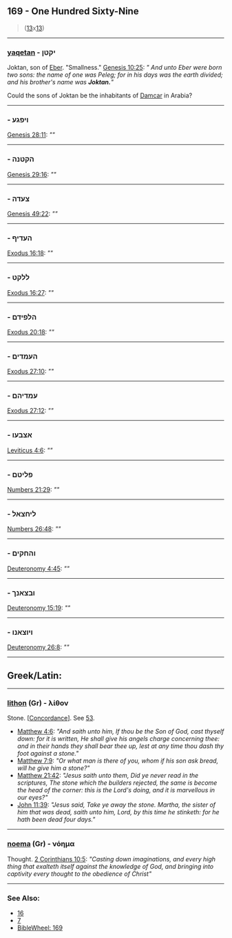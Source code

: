 ## 169 - One Hundred Sixty-Nine
> ([13](13)x[13](13))

---

### [yaqetan](/keys/IQTN) - יקטן
Joktan, son of [Eber](/keys/OBR). "Smallness." [Genesis 10:25](https://biblehub.com/genesis/10-25.htm): *" And unto Eber were born two sons: the name of one was Peleg; for in his days was the earth divided; and his brother's name was **Joktan.**"*

Could the sons of Joktan be the inhabitants of [Damcar](/keys/DMKR) in Arabia?

---

### [](/keys/VIPGO) - ויפגע
[Genesis 28:11](https://biblehub.com/genesis/28-11.htm): *""*

---

### [](/keys/HQTNH) - הקטנה
[Genesis 29:16](https://biblehub.com/genesis/29-16.htm): *""*

---

### [](/keys/TzODH) - צעדה
[Genesis 49:22](https://biblehub.com/genesis/49-22.htm): *""*

---

### [](/keys/HODIP) - העדיף
[Exodus 16:18](https://biblehub.com/exodus/16-18.htm): *""*

---

### [](/keys/LLQT) - ללקט
[Exodus 16:27](https://biblehub.com/exodus/16-27.htm): *""*

---

### [](/keys/HLPIDM) - הלפידם
[Exodus 20:18](https://biblehub.com/exodus/20-18.htm): *""*

---

### [](/keys/HOMDIM) - העמדים
[Exodus 27:10](https://biblehub.com/exodus/27-10.htm): *""*

---

### [](/keys/OMDIHM) - עמדיהם
[Exodus 27:12](https://biblehub.com/exodus/27-12.htm): *""*

---

### [](/keys/ATzBOV) - אצבעו
[Leviticus 4:6](https://biblehub.com/leviticus/4-6.htm): *""*

---

### [](/keys/PLITM) - פליטם
[Numbers 21:29](https://biblehub.com/numbers/21-29.htm): *""*

---

### [](/keys/LIChTzAL) - ליחצאל
[Numbers 26:48](https://biblehub.com/numbers/26-48.htm): *""*

---

### [](/keys/VHChQIM) - והחקים
[Deuteronomy 4:45](https://biblehub.com/deuteronomy/4-45.htm): *""*

---

### [](/keys/VBTzANK) - ובצאנך
[Deuteronomy 15:19](https://biblehub.com/deuteronomy/15-19.htm): *""*

---

### [](/keys/VIVTzANV) - ויוצאנו
[Deuteronomy 26:8](https://biblehub.com/deuteronomy/26-8.htm): *""*

---

## Greek/Latin:

---

### [lithon](/greek?word=lithon) (Gr) - λίθον
Stone. [[Concordance](https://biblehub.com/greek/lithon_3037.htm)]. See [53](53).

- [Matthew 4:6](https://biblehub.com/matthew/4-6.htm): *"And saith unto him, If thou be the Son of God, cast thyself down: for it is written, He shall give his angels charge concerning thee: and in their hands they shall bear thee up, lest at any time thou dash thy foot against a stone."*
- [Matthew 7:9](https://biblehub.com/matthew/7-9.htm): *"Or what man is there of you, whom if his son ask bread, will he give him a stone?"*
- [Matthew 21:42](https://biblehub.com/matthew/21-42.htm): *"Jesus saith unto them, Did ye never read in the scriptures, The stone which the builders rejected, the same is become the head of the corner: this is the Lord's doing, and it is marvellous in our eyes?"*
- [John 11:39](https://biblehub.com/john/11-39.htm): *"Jesus said, Take ye away the stone. Martha, the sister of him that was dead, saith unto him, Lord, by this time he stinketh: for he hath been dead four days."*

---

### [noema](/greek?word=noema) (Gr) - νόημα
Thought. [2 Corinthians 10:5](https://biblehub.com/2_corinthians/10-5.htm): *"Casting down imaginations, and every high thing that exalteth itself against the knowledge of God, and bringing into captivity every thought to the obedience of Christ"*

---

### See Also:

- [16](16)
- [7](7)
- [BibleWheel: 169](https://www.biblewheel.com//GR/GR_Database.php?SearchBy_Gematria=169)
